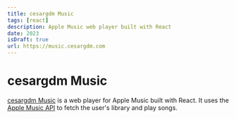 ```yaml
---
title: cesargdm Music
tags: [react]
description: Apple Music web player built with React
date: 2023
isDraft: true
url: https://music.cesargdm.com
---
```


# cesargdm Music

[cesargdm Music](https://music.cesargdm.com) is a web player for Apple Music built with React. It uses the [Apple Music API](https://developer.apple.com/documentation/applemusicapi) to fetch the user's library and play songs.
